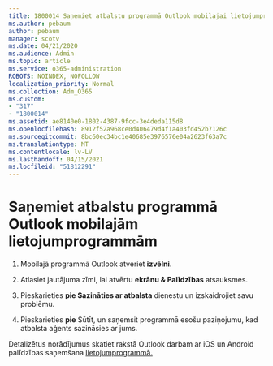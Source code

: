 ```yaml
---
title: 1800014 Saņemiet atbalstu programmā Outlook mobilajai lietojumprogrammai
ms.author: pebaum
author: pebaum
manager: scotv
ms.date: 04/21/2020
ms.audience: Admin
ms.topic: article
ms.service: o365-administration
ROBOTS: NOINDEX, NOFOLLOW
localization_priority: Normal
ms.collection: Adm_O365
ms.custom:
- "317"
- "1800014"
ms.assetid: ae8140e0-1802-4387-9fcc-3e4deda115d8
ms.openlocfilehash: 8912f52a968ce0d406479d4f1a403fd452b7126c
ms.sourcegitcommit: 8bc60ec34bc1e40685e3976576e04a2623f63a7c
ms.translationtype: MT
ms.contentlocale: lv-LV
ms.lasthandoff: 04/15/2021
ms.locfileid: "51812291"
---
```

# <a name="get-in-app-support-for-the-outlook-mobile-app"></a>Saņemiet atbalstu programmā Outlook mobilajām lietojumprogrammām

1. Mobilajā programmā Outlook atveriet **izvēlni**.

2. Atlasiet jautājuma zīmi, lai atvērtu **ekrānu &amp; Palīdzības** atsauksmes.

3. Pieskarieties **pie Sazināties ar atbalsta** dienestu un izskaidrojiet savu problēmu.

4. Pieskarieties **pie** Sūtīt, un saņemsit programmā esošu paziņojumu, kad atbalsta aģents sazināsies ar jums.

Detalizētus norādījumus skatiet rakstā Outlook darbam ar iOS un Android palīdzības saņemšana [lietojumprogrammā.](https://support.office.com/article/218a22d1-9fa5-4889-b689-de1c63493243.aspx#ID0EAABAAA=Contact_Support)
